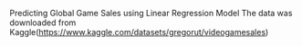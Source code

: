 Predicting Global Game Sales using Linear Regression Model
The data was downloaded from Kaggle(https://www.kaggle.com/datasets/gregorut/videogamesales)

